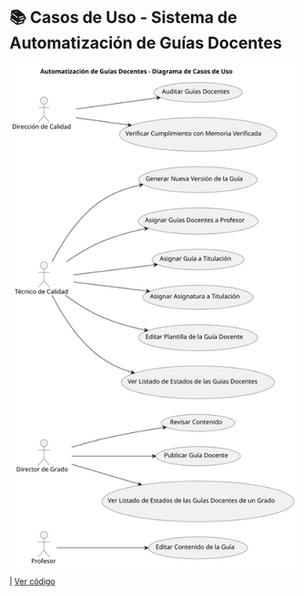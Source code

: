# 📚 Casos de Uso - Sistema de Automatización de Guías Docentes

![](/images/modelosUML/diagramaCasosDeUso.svg) 

| [Ver código](/CasosDeUso/diagramaCasosDeUso/diagramaCasosDeUso.puml) 





